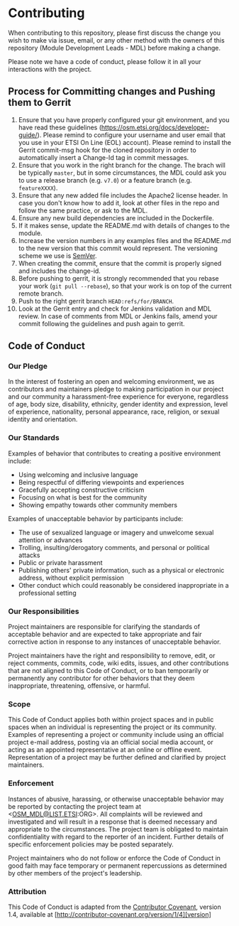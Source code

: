 <!--
Copyright 2020 ETSI

Licensed under the Apache License, Version 2.0 (the "License");
you may not use this file except in compliance with the License.
You may obtain a copy of the License at

   http://www.apache.org/licenses/LICENSE-2.0

Unless required by applicable law or agreed to in writing, software
distributed under the License is distributed on an "AS IS" BASIS,
WITHOUT WARRANTIES OR CONDITIONS OF ANY KIND, either express or
implied.
See the License for the specific language governing permissions and
limitations under the License
-->
# Contributing

When contributing to this repository, please first discuss the change you wish to make via issue,
email, or any other method with the owners of this repository (Module Development Leads - MDL)
before making a change. 

Please note we have a code of conduct, please follow it in all your interactions with the project.

## Process for Committing changes and Pushing them to Gerrit

1. Ensure that you have properly configured your git environment, and you have read these
   guidelines (<https://osm.etsi.org/docs/developer-guide/>). Please remind to configure your
   username and user email that you use in your ETSI On Line (EOL) account). Please remind to
   install the Gerrit commit-msg hook for the cloned repository in order to automatically insert a
   Change-Id tag in commit messages.
2. Ensure that you work in the right branch for the change. The brach will be typically `master`,
   but in some circumstances, the MDL could ask you to use a release branch (e.g. `v7.0`) or a
   feature branch (e.g. `featureXXXX`).
3. Ensure that any new added file includes the Apache2 license header. In case you don't know how
   to add it, look at other files in the repo and follow the same practice, or ask to the MDL.
4. Ensure any new build dependencies are included in the Dockerfile.
5. If it makes sense, update the README.md with details of changes to the module.
6. Increase the version numbers in any examples files and the README.md to the new version that this
   commit would represent. The versioning scheme we use is [SemVer](http://semver.org/).
7. When creating the commit, ensure that the commit is properly signed and includes the change-id.
8. Before pushing to gerrit, it is strongly recommended that you rebase your work
   (`git pull --rebase`), so that your work is on top of the current remote branch.
9. Push to the right gerrit branch `HEAD:refs/for/BRANCH`.
10. Look at the Gerrit entry and check for Jenkins validation and MDL review. In case of comments
    from MDL or Jenkins fails, amend your commit following the guidelines and push again to gerrit.

## Code of Conduct

### Our Pledge

In the interest of fostering an open and welcoming environment, we as
contributors and maintainers pledge to making participation in our project and
our community a harassment-free experience for everyone, regardless of age, body
size, disability, ethnicity, gender identity and expression, level of experience,
nationality, personal appearance, race, religion, or sexual identity and
orientation.

### Our Standards

Examples of behavior that contributes to creating a positive environment
include:

* Using welcoming and inclusive language
* Being respectful of differing viewpoints and experiences
* Gracefully accepting constructive criticism
* Focusing on what is best for the community
* Showing empathy towards other community members

Examples of unacceptable behavior by participants include:

* The use of sexualized language or imagery and unwelcome sexual attention or
advances
* Trolling, insulting/derogatory comments, and personal or political attacks
* Public or private harassment
* Publishing others' private information, such as a physical or electronic
  address, without explicit permission
* Other conduct which could reasonably be considered inappropriate in a
  professional setting

### Our Responsibilities

Project maintainers are responsible for clarifying the standards of acceptable
behavior and are expected to take appropriate and fair corrective action in
response to any instances of unacceptable behavior.

Project maintainers have the right and responsibility to remove, edit, or
reject comments, commits, code, wiki edits, issues, and other contributions
that are not aligned to this Code of Conduct, or to ban temporarily or
permanently any contributor for other behaviors that they deem inappropriate,
threatening, offensive, or harmful.

### Scope

This Code of Conduct applies both within project spaces and in public spaces
when an individual is representing the project or its community. Examples of
representing a project or community include using an official project e-mail
address, posting via an official social media account, or acting as an appointed
representative at an online or offline event. Representation of a project may be
further defined and clarified by project maintainers.

### Enforcement

Instances of abusive, harassing, or otherwise unacceptable behavior may be
reported by contacting the project team at <OSM_MDL@LIST.ETSI:ORG>. All
complaints will be reviewed and investigated and will result in a response that
is deemed necessary and appropriate to the circumstances. The project team is
obligated to maintain confidentiality with regard to the reporter of an incident.
Further details of specific enforcement policies may be posted separately.

Project maintainers who do not follow or enforce the Code of Conduct in good
faith may face temporary or permanent repercussions as determined by other
members of the project's leadership.

### Attribution

This Code of Conduct is adapted from the [Contributor Covenant][homepage], version 1.4,
available at [http://contributor-covenant.org/version/1/4][version]

[homepage]: http://contributor-covenant.org
[version]: http://contributor-covenant.org/version/1/4/

